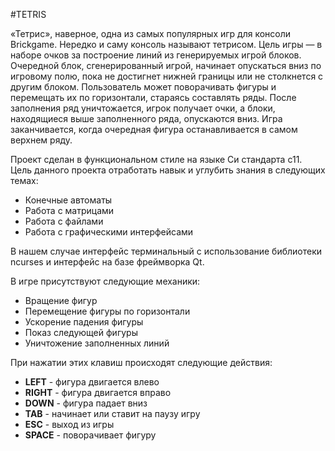 #TETRIS

«Тетрис», наверное, одна из самых популярных игр для консоли Brickgame. Нередко и саму консоль называют тетрисом. Цель игры — в наборе очков за построение линий из генерируемых игрой блоков. Очередной блок, сгенерированный игрой, начинает опускаться вниз по игровому полю, пока не достигнет нижней границы или не столкнется с другим блоком. Пользователь может поворачивать фигуры и перемещать их по горизонтали, стараясь составлять ряды. После заполнения ряд уничтожается, игрок получает очки, а блоки, находящиеся выше заполненного ряда, опускаются вниз. Игра заканчивается, когда очередная фигура останавливается в самом верхнем ряду.

Проект сделан в функциональном стиле на языке Си стандарта с11. Цель данного проекта отработать навык и углубить знания в следующих темах:

- Конечные автоматы
- Работа с матрицами
- Работа с файлами
- Работа с графическими интерфейсами

В нашем случае интерфейс терминальный с использование библиотеки ncurses и интерфейс на базе фреймворка Qt.

В игре присутствуют следующие механики:

- Вращение фигур
- Перемещение фигуры по горизонтали
- Ускорение падения фигуры
- Показ следующей фигуры
- Уничтожение заполненных линий

При нажатии этих клавиш происходят следующие действия:

- **LEFT** - фигура двигается влево
- **RIGHT** - фигура двигается вправо
- **DOWN** - фигура падает вниз
- **TAB** - начинает или ставит на паузу игру
- **ESC** - выход из игры
- **SPACE** - поворачивает фигуру